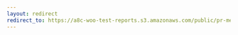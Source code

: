 ```yaml
---
layout: redirect
redirect_to: https://a8c-woo-test-reports.s3.amazonaws.com/public/pr-merge/39493/e2e/index.html
---
```

